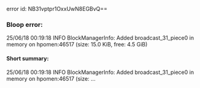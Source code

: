 error id: NB31vptpr1OxxUwN8EGBvQ==
### Bloop error:

25/06/18 00:19:18 INFO BlockManagerInfo: Added broadcast_31_piece0 in memory on hpomen:46517 (size: 15.0 KiB, free: 4.5 GiB)
#### Short summary: 

25/06/18 00:19:18 INFO BlockManagerInfo: Added broadcast_31_piece0 in memory on hpomen:46517 (size: ...